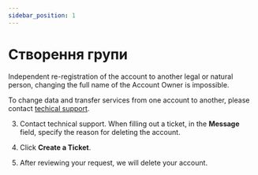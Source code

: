```yaml
---
sidebar_position: 1
---
```


# Створення групи

Independent re-registration of the account to another legal or natural person, changing the full name of the Account Owner is impossible.

To change data and transfer services from one account to another, please contact [techical support](#).

3. Contact technical support. When filling out a ticket, in the **Message** field, specify the reason for deleting the account.

4. Click **Create a Ticket**.

5. After reviewing your request, we will delete your account.